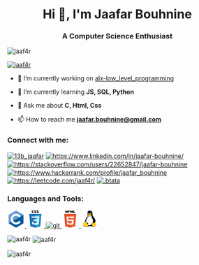 <h1 align="center">Hi 👋, I'm Jaafar Bouhnine</h1>
<h3 align="center">A Computer Science Enthusiast</h3>

<p align="left"> <img src="https://komarev.com/ghpvc/?username=jaaf4r&label=Profile%20views&color=0e75b6&style=flat" alt="jaaf4r" /> </p>

<p align="left"> <a href="https://github.com/ryo-ma/github-profile-trophy"><img src="https://github-profile-trophy.vercel.app/?username=jaaf4r" alt="jaaf4r" /></a> </p>

- 🔭 I’m currently working on [alx-low_level_programming](https://github.com/Jaaf4r/alx-low_level_programming)

- 🌱 I’m currently learning **JS, SQL, Python**

- 💬 Ask me about **C, Html, Css**

- 📫 How to reach me **jaafar.bouhnine@gmail.com**

<h3 align="left">Connect with me:</h3>
<p align="left">
<a href="https://twitter.com/13b_jaafar" target="blank"><img align="center" src="https://raw.githubusercontent.com/rahuldkjain/github-profile-readme-generator/master/src/images/icons/Social/twitter.svg" alt="13b_jaafar" height="30" width="40" /></a>
<a href="https://linkedin.com/in/https://www.linkedin.com/in/jaafar-bouhnine/" target="blank"><img align="center" src="https://raw.githubusercontent.com/rahuldkjain/github-profile-readme-generator/master/src/images/icons/Social/linked-in-alt.svg" alt="https://www.linkedin.com/in/jaafar-bouhnine/" height="30" width="40" /></a>
<a href="https://stackoverflow.com/users/https://stackoverflow.com/users/22652847/jaafar-bouhnine" target="blank"><img align="center" src="https://raw.githubusercontent.com/rahuldkjain/github-profile-readme-generator/master/src/images/icons/Social/stack-overflow.svg" alt="https://stackoverflow.com/users/22652847/jaafar-bouhnine" height="30" width="40" /></a>
<a href="https://www.hackerrank.com/https://www.hackerrank.com/profile/jaafar_bouhnine" target="blank"><img align="center" src="https://raw.githubusercontent.com/rahuldkjain/github-profile-readme-generator/master/src/images/icons/Social/hackerrank.svg" alt="https://www.hackerrank.com/profile/jaafar_bouhnine" height="30" width="40" /></a>
<a href="https://www.leetcode.com/https://leetcode.com/jaaf4r/" target="blank"><img align="center" src="https://raw.githubusercontent.com/rahuldkjain/github-profile-readme-generator/master/src/images/icons/Social/leet-code.svg" alt="https://leetcode.com/jaaf4r/" height="30" width="40" /></a>
<a href="https://discord.gg/.btata" target="blank"><img align="center" src="https://raw.githubusercontent.com/rahuldkjain/github-profile-readme-generator/master/src/images/icons/Social/discord.svg" alt=".btata" height="30" width="40" /></a>
</p>

<h3 align="left">Languages and Tools:</h3>
<p align="left"> <a href="https://www.cprogramming.com/" target="_blank" rel="noreferrer"> <img src="https://raw.githubusercontent.com/devicons/devicon/master/icons/c/c-original.svg" alt="c" width="40" height="40"/> </a> <a href="https://www.w3schools.com/css/" target="_blank" rel="noreferrer"> <img src="https://raw.githubusercontent.com/devicons/devicon/master/icons/css3/css3-original-wordmark.svg" alt="css3" width="40" height="40"/> </a> <a href="https://git-scm.com/" target="_blank" rel="noreferrer"> <img src="https://www.vectorlogo.zone/logos/git-scm/git-scm-icon.svg" alt="git" width="40" height="40"/> </a> <a href="https://www.w3.org/html/" target="_blank" rel="noreferrer"> <img src="https://raw.githubusercontent.com/devicons/devicon/master/icons/html5/html5-original-wordmark.svg" alt="html5" width="40" height="40"/> </a> <a href="https://www.linux.org/" target="_blank" rel="noreferrer"> <img src="https://raw.githubusercontent.com/devicons/devicon/master/icons/linux/linux-original.svg" alt="linux" width="40" height="40"/> </a> </p>

<p><img align="left" src="https://github-readme-stats.vercel.app/api/top-langs?username=jaaf4r&show_icons=true&locale=en&layout=compact" alt="jaaf4r" /></p>

<p>&nbsp;<img align="center" src="https://github-readme-stats.vercel.app/api?username=jaaf4r&show_icons=true&locale=en" alt="jaaf4r" /></p>

<p><img align="center" src="https://github-readme-streak-stats.herokuapp.com/?user=jaaf4r&" alt="jaaf4r" /></p>
